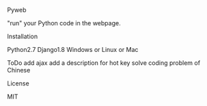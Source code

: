 Pyweb

"run" your Python code in the webpage.



Installation

Python2.7
Django1.8
Windows or Linux or Mac


ToDo
add ajax
add a description for hot key
solve coding problem of Chinese


License

MIT
